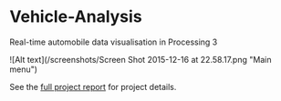 # Vehicle-Analysis
Real-time automobile data visualisation in Processing 3

![Alt text](/screenshots/Screen Shot 2015-12-16 at 22.58.17.png "Main menu")


See the [full project report](report.pdf) for project details.
